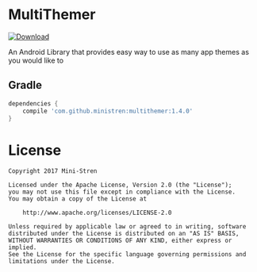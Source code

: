 # MultiThemer

[ ![Download](https://api.bintray.com/packages/mini-stren/maven/multithemer/images/download.svg) ](https://bintray.com/mini-stren/maven/multithemer/_latestVersion)

An Android Library that provides easy way to use as many app themes as you would like to

## Gradle

```groovy
dependencies {
    compile 'com.github.ministren:multithemer:1.4.0'
}
```


# License
```
Copyright 2017 Mini-Stren

Licensed under the Apache License, Version 2.0 (the "License");
you may not use this file except in compliance with the License.
You may obtain a copy of the License at

    http://www.apache.org/licenses/LICENSE-2.0

Unless required by applicable law or agreed to in writing, software
distributed under the License is distributed on an "AS IS" BASIS,
WITHOUT WARRANTIES OR CONDITIONS OF ANY KIND, either express or implied.
See the License for the specific language governing permissions and
limitations under the License.
```
